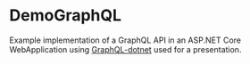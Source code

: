 # DemoGraphQL

Example implementation of a GraphQL API in an ASP.NET Core WebApplication using [GraphQL-dotnet](https://github.com/graphql-dotnet/graphql-dotnet) used for a presentation. 

